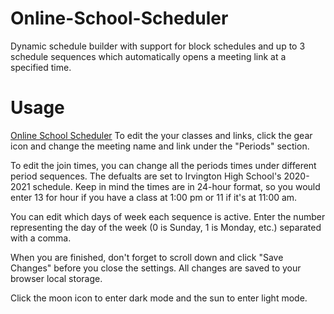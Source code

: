 # Online-School-Scheduler
Dynamic schedule builder with support for block schedules and up to 3 schedule sequences which automatically opens a meeting link at a specified time.

# Usage
[Online School Scheduler](https://benman604.github.io/Online-School-Scheduler/)
To edit the your classes and links, click the gear icon and change the meeting name and link under the "Periods" section. 

To edit the join times, you can change all the periods times under different period sequences. The defualts are set to Irvington High School's 2020-2021 schedule. 
Keep in mind the times are in 24-hour format, so you would enter 13 for hour if you have a class at 1:00 pm or 11 if it's at 11:00 am.

You can edit which days of week each sequence is active. Enter the number representing the day of the week (0 is Sunday, 1 is Monday, etc.) separated with a comma.

When you are finished, don't forget to scroll down and click "Save Changes" before you close the settings. All changes are saved to your browser local storage. 

Click the moon icon to enter dark mode and the sun to enter light mode. 
